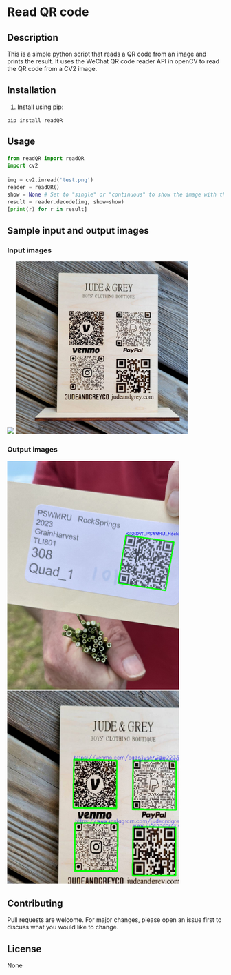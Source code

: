 # Read QR code

## Description
This is a simple python script that reads a QR code from an image and prints the result.
It uses the WeChat QR code reader API in openCV to read the QR code from a CV2 image.

## Installation
1. Install using pip:
```shell
pip install readQR
```

## Usage
```python
from readQR import readQR
import cv2

img = cv2.imread('test.png')
reader = readQR()
show = None # Set to "single" or "continuous" to show the image with the QR code highlighted for single or continuous frames (video)
result = reader.decode(img, show=show)
[print(r) for r in result]
```
##  Sample input and output images

### Input images

<img src="images/single_qr.jpeg" width="400"/> <img src="images/multiple_qr.jpg" width="400"/>

### Output images
<img src="images/single_qr_det.jpg" width="400"/> <img src="images/multiple_qr_det.jpg" width="400"/>

## Contributing
Pull requests are welcome. For major changes, please open an issue first to discuss what you would like to change.

## License
None